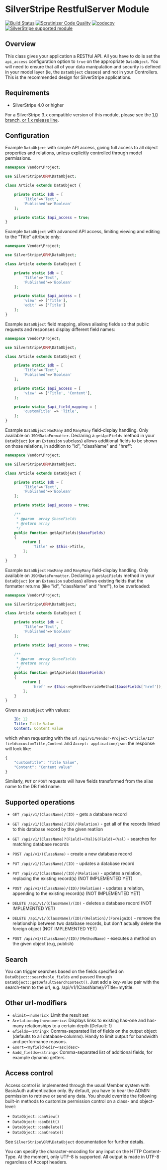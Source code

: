 # SilverStripe RestfulServer Module

[![Build Status](https://travis-ci.org/silverstripe/silverstripe-restfulserver.svg?branch=master)](https://travis-ci.org/silverstripe/silverstripe-restfulserver)
[![Scrutinizer Code Quality](https://scrutinizer-ci.com/g/silverstripe/silverstripe-restfulserver/badges/quality-score.png?b=master)](https://scrutinizer-ci.com/g/silverstripe/silverstripe-restfulserver/?branch=master)
[![codecov](https://codecov.io/gh/silverstripe/silverstripe-restfulserver/branch/master/graph/badge.svg)](https://codecov.io/gh/silverstripe/silverstripe-restfulserver)
[![SilverStripe supported module](https://img.shields.io/badge/silverstripe-supported-0071C4.svg)](https://www.silverstripe.org/software/addons/silverstripe-commercially-supported-module-list/)

## Overview

This class gives your application a RESTful API.  All you have to do is set the `api_access` configuration option to `true`
on the appropriate `DataObject`.  You will need to ensure that all of your data manipulation and security is defined in
your model layer (ie, the `DataObject` classes) and not in your Controllers.  This is the recommended design for SilverStripe
applications.

## Requirements

* SilverStripe 4.0 or higher

For a SilverStripe 3.x compatible version of this module, please see the [1.0 branch, or 1.x release line](https://github.com/silverstripe/silverstripe-restfulserver/tree/1.0#readme).

## Configuration

Example `DataObject` with simple API access, giving full access to all object properties and relations,
unless explicitly controlled through model permissions.

```php
namespace Vendor\Project;

use SilverStripe\ORM\DataObject;

class Article extends DataObject {

	private static $db = [
        'Title'=>'Text',
        'Published'=>'Boolean'
    ];

	private static $api_access = true;
}
```

Example `DataObject` with advanced API access, limiting viewing and editing to the "Title" attribute only:

```php
namespace Vendor\Project;

use SilverStripe\ORM\DataObject;

class Article extends DataObject {

    private static $db = [
        'Title'=>'Text',
        'Published'=>'Boolean'
    ];

    private static $api_access = [
        'view' => ['Title'],
        'edit' => ['Title']
    ];
}
```

Example `DataObject` field mapping, allows aliasing fields so that public requests and responses display different field names:

```php
namespace Vendor\Project;

use SilverStripe\ORM\DataObject;

class Article extends DataObject {

    private static $db = [
        'Title'=>'Text',
        'Published'=>'Boolean'
    ];

    private static $api_access = [
        'view' => ['Title', 'Content'],
    ];

    private static $api_field_mapping = [
        'customTitle' => 'Title',
    ];
}
```

Example `DataObject` `HasMany` and `ManyMany` field-display handling. Only available on `JSONDataFormatter`. Declaring a `getApiFields` method in your `DataObject` (or an `Extension` subclass) allows additional fields to be shown on those relations, in addition to "id", "className" and "href":

```php
namespace Vendor\Project;

use SilverStripe\ORM\DataObject;

class Article extends DataObject {

    private static $db = [
        'Title'=>'Text',
        'Published'=>'Boolean'
    ];

    private static $api_access = true;

    /**
     * @param  array $baseFields
     * @return array
     */
    public function getApiFields($baseFields)
    {
        return [
            'Title' => $this->Title,
        ];
    }
}
```

Example `DataObject` `HasMany` and `ManyMany` field-display handling. Only available on `JSONDataFormatter`. Declaring a `getApiFields` method in your `DataObject` (or an `Extension` subclass) allows existing fields that the formatter returns (like "id", "className" and "href"), to be overloaded:

```php
namespace Vendor\Project;

use SilverStripe\ORM\DataObject;

class Article extends DataObject {

    private static $db = [
        'Title'=>'Text',
        'Published'=>'Boolean'
    ];

    private static $api_access = true;

    /**
     * @param  array $baseFields
     * @return array
     */
    public function getApiFields($baseFields)
    {
        return [
            'href' => $this->myHrefOverrideMethod($baseFields['href']),
        ];
    }
}
```

Given a `DataObject` with values:
```yml
    ID: 12
    Title: Title Value
    Content: Content value
```
which when requesting with the url `/api/v1/Vendor-Project-Article/12?fields=customTitle,Content` and `Accept: application/json` the response will look like:
```Javascript
{
    "customTitle": "Title Value",
    "Content": "Content value"
}
```
Similarly, `PUT` or `POST` requests will have fields transformed from the alias name to the DB field name.

## Supported operations

 - `GET /api/v1/(ClassName)/(ID)` - gets a database record
 - `GET /api/v1/(ClassName)/(ID)/(Relation)` - get all of the records linked to this database record by the given reatlion
 - `GET /api/v1/(ClassName)?(Field)=(Val)&(Field)=(Val)` - searches for matching database records
 - `POST /api/v1/(ClassName)` - create a new database record
 - `PUT /api/v1/(ClassName)/(ID)` - updates a database record
 - `PUT /api/v1/(ClassName)/(ID)/(Relation)` - updates a relation, replacing the existing record(s) (NOT IMPLEMENTED YET)
 - `POST /api/v1/(ClassName)/(ID)/(Relation)` - updates a relation, appending to the existing record(s) (NOT IMPLEMENTED YET)

 - `DELETE /api/v1/(ClassName)/(ID)` - deletes a database record (NOT IMPLEMENTED YET)
 - `DELETE /api/v1/(ClassName)/(ID)/(Relation)/(ForeignID)` - remove the relationship between two database records, but don't actually delete the foreign object (NOT IMPLEMENTED YET)
 - `POST /api/v1/(ClassName)/(ID)/(MethodName)` - executes a method on the given object (e.g, publish)

## Search

You can trigger searches based on the fields specified on `DataObject::searchable_fields` and passed
through `DataObject::getDefaultSearchContext()`. Just add a key-value pair with the search-term
to the url, e.g. /api/v1/(ClassName)/?Title=mytitle.

## Other url-modifiers

- `&limit=<numeric>`: Limit the result set
- `&relationdepth=<numeric>`: Displays links to existing has-one and has-many relationships to a certain depth (Default: 1)
- `&fields=<string>`: Comma-separated list of fields on the output object (defaults to all database-columns).
  Handy to limit output for bandwidth and performance reasons.
- `&sort=<myfield>&dir=<asc|desc>`
- `&add_fields=<string>`: Comma-separated list of additional fields, for example dynamic getters.

## Access control

Access control is implemented through the usual Member system with BasicAuth authentication only.
By default, you have to bear the ADMIN permission to retrieve or send any data.
You should override the following built-in methods to customize permission control on a
class- and object-level:

- `DataObject::canView()`
- `DataObject::canEdit()`
- `DataObject::canDelete()`
- `DataObject::canCreate()`

See `SilverStripe\ORM\DataObject` documentation for further details.

You can specify the character-encoding for any input on the HTTP Content-Type.
At the moment, only UTF-8 is supported. All output is made in UTF-8 regardless of Accept headers.
